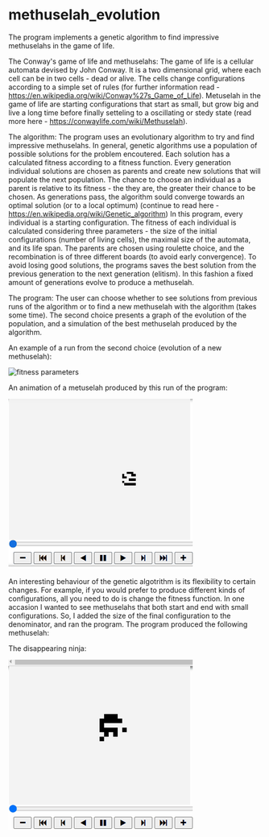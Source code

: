 # methuselah_evolution
The program implements a genetic algorithm to find impressive methuselahs in the game of life. 

The Conway's game of life and methuselahs:
The game of life is a cellular automata devised by John Conway. It is a two dimensional grid, where each cell can be in two cells - dead or alive. The cells change configurations according to a simple set of rules (for further information read - https://en.wikipedia.org/wiki/Conway%27s_Game_of_Life).
Metuselah in the game of life are starting configurations that start as small, but grow big and live a long time before finally setteling to a oscillating or stedy state (read more here - https://conwaylife.com/wiki/Methuselah).

The algorithm:
The program uses an evolutionary algorithm to try and find impressive methuselahs. 
In general, genetic algorithms use a population of possible solutions for the problem encoutered. Each solution has a calculated fitness according to a fitness function. Every generation individual solutions are chosen as parents and create new solutions that will populate the next population. The chance to choose an individual as a parent is relative to its fitness - the they are, the greater their chance to be chosen. As generations pass, the algorithm sould converge towards an optimal solution (or to a local optimum) (continue to read here - https://en.wikipedia.org/wiki/Genetic_algorithm)
In this program, every individual is a starting configuration. The fitness of each individual is calculated considering three parameters - the size of the initial configurations (number of living cells), the maximal size of the automata, and its life span. The parents are chosen using roulette choice, and the recombination is of three different boards (to avoid early convergence). To avoid losing good solutions, the programs saves the best solution from the previous generation to the next generation (elitism). In this fashion a fixed amount of generations evolve to produce a methuselah.

The program:
The user can choose whether to see solutions from previous runs of the algorithm or to find a new methuselah with the algorithm (takes some time). The second choice presents a graph of the evolution of the population, and a simulation of the best methuselah produced by the algorithm.

An example of a run from the second choice (evolution of a new methuselah):

![fitness parameters](https://user-images.githubusercontent.com/87317007/166107994-aef27b63-9c63-4e7a-a227-93e1e9656cfb.png)

An animation of a metuselah produced by this run of the program:

![](Animation.gif)

An interesting behaviour of the genetic algotrithm is its flexibility to certain changes. For example, if you would prefer to produce different kinds 
of configurations, all you need to do is change the fitness function. In one accasion I wanted to see methuselahs that both start and end with small configurations.
So, I added the size of the final configuration to the denominator, and ran the program. The program produced the following methuselah:

The disappearing ninja:

![](Animation1.gif)

